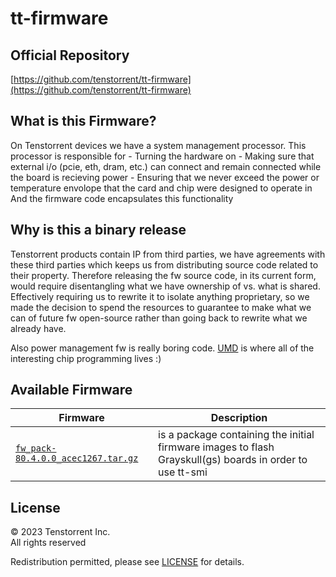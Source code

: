 # tt-firmware

## Official Repository
[https://github.com/tenstorrent/tt-firmware](https://github.com/tenstorrent/tt-firmware)

## What is this Firmware?

On Tenstorrent devices we have a system management processor.
This processor is responsible for
    - Turning the hardware on
    - Making sure that external i/o (pcie, eth, dram, etc.) can connect and remain connected while the board is recieving power
    - Ensuring that we never exceed the power or temperature envolope that the card and chip were designed to operate in
And the firmware code encapsulates this functionality

## Why is this a binary release

Tenstorrent products contain IP from third parties, we have agreements with these third parties which keeps us from distributing source code related to their property.
Therefore releasing the fw source code, in its current form, would require disentangling what we have ownership of vs. what is shared. Effectively requiring us to rewrite it to isolate anything proprietary, so we made the decision to spend the resources to
guarantee to make what we can of future fw open-source rather than going back to rewrite what we already have.

Also power management fw is really boring code. [UMD](https://github.com/tenstorrent/tt-umd) is where all of the interesting chip programming lives :)

## Available Firmware

| Firmware | Description |
| --- | --- |
| [`fw_pack-80.4.0.0_acec1267.tar.gz`](fw_pack-80.4.0.0_acec1267.tar.gz) | is a package containing the initial firmware images to flash Grayskull(gs) boards in order to use tt-smi |

## License
© 2023 Tenstorrent Inc.<br/>
All rights reserved

Redistribution permitted, please see [LICENSE](LICENSE) for details.
